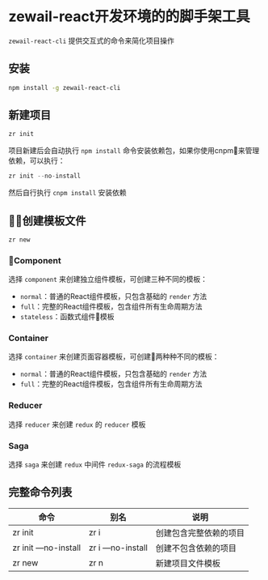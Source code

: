# zewail-react开发环境的的脚手架工具
`zewail-react-cli` 提供交互式的命令来简化项目操作 
## 安装
```bash
npm install -g zewail-react-cli
```
## 新建项目
```bash
zr init
```
项目新建后会自动执行 `npm install` 命令安装依赖包，如果你使用cnpm来管理依赖，可以执行：
```js
zr init --no-install
```
然后自行执行 `cnpm install` 安装依赖

## 创建模板文件
```bash
zr new
```

### Component
选择 `component` 来创建独立组件模板，可创建三种不同的模板：
- `normal`：普通的React组件模板，只包含基础的 `render` 方法
- `full`：完整的React组件模板，包含组件所有生命周期方法
- `stateless`：函数式组件模板

### Container
选择 `container` 来创建页面容器模板，可创建两种种不同的模板：
- `normal`：普通的React组件模板，只包含基础的 `render` 方法
- `full`：完整的React组件模板，包含组件所有生命周期方法

### Reducer
选择 `reducer` 来创建 `redux` 的 `reducer` 模板

### Saga
选择 `saga` 来创建 `redux` 中间件 `redux-saga` 的流程模板

## 完整命令列表


| 命令                  | 别名               | 说明          |
| ------------------- | ---------------- | ----------- |
| zr init             | zr i             | 创建包含完整依赖的项目 |
| zr init —no-install | zr i —no-install | 创建不包含依赖的项目  |
| zr new              | zr n             | 新建项目文件模板    |

